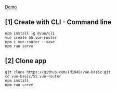 [Demo](https://id1945.github.io/vue-basic/55.vue-router/dist "Demo")

## [1] Create with CLI - Command line
```
npm install -g @vue/cli
vue create 55.vue-router
npm i vue-router --save
npm run serve
```

## [2] Clone app
```
git clone https://github.com/id1945/vue-basic.git
cd vue-basic/55.vue-router
npm install
npm run serve
```